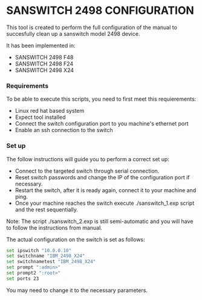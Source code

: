 # SANSWITCH 2498 CONFIGURATION


This tool is created to perform the full configuration of the manual to succesfully clean up a sanswitch model 2498 device.

It has been implemented in:
- SANSWITCH 2498 F48
- SANSWITCH 2498 F24
- SANSWITCH 2498 X24

### Requirements

To be able to execute this scripts, you need to first meet this requierements:

- Linux red hat based system
- Expect tool installed
- Connect the switch configuration port to you machine's ethernet port
- Enable an ssh connection to the switch

### Set up

The follow instructions will guide you to perform a correct set up:

- Connect to the targeted switch through serial connection.
- Reset switch passwords and change the IP of the configuration port if necessary.
- Restart the switch, after it is ready again, connect it to your machine and ping.
- Once your machine reaches the switch execute ./sanswitch_1.exp script and the rest sequentially.

Note: The script ./sanswitch_2.exp is still semi-automatic and you will have to follow the instructions from manual.

The actual configuration on the switch is set as follows:
```sh
set ipswitch "10.0.0.10"
set switchname "IBM_2498_X24"
set switchnametest "IBM_2498_X24"
set prompt ":admin>"
set prompt2 ":root>"
set ports 23
```

You may need to change it to the necessary parameters.

